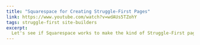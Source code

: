 ```yaml
---
title: "Squarespace for Creating Struggle-First Pages"
link: https://www.youtube.com/watch?v=wdAUs5TZohY
tags: struggle-first site-builders
excerpt:
  Let's see if Squarespace works to make the kind of Struggle-First pages I like to make
---
```

